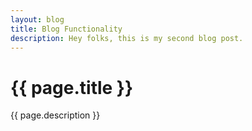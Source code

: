 ```yaml
---
layout: blog
title: Blog Functionality
description: Hey folks, this is my second blog post.
---
```

# {{ page.title }}
  
  {{ page.description }}
